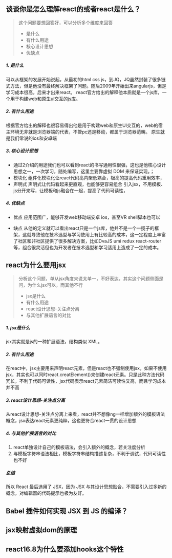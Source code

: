 ## 谈谈你是怎么理解react的或者react是什么？
> 这个问题要想回答好，可以分析多个维度来回答
>   * 是什么
>   * 有什么用途
>   * 核心设计思想
>   * 优缺点
##### 1. 是什么
可以从框架的发展开始说起，从最初的html css js，到JQ，JQ虽然封装了很多链式方法，但是他没有最终解决框架了问题。随后2009年开始出来angularjs，但是学习成本很高，后来才出来react。
react官方给出的解释他本质就是一个js库，一个用于构建web和原生ui交互的js库。
##### 2. 有什么用途
根据官方给出的解释也很容易得出他是用于构建web和原生UI交互的，web的宿主环境无非就是浏览器端的代表，不管pc还是移动，都属于浏览器范畴。
原生就是我们常说的ios和安卓端
##### 3. 核心设计思想
 * 通过2介绍的用途我们也可以看到react的书写通用性很强，这也是他核心设计思想之一，一次学习，随处编写，这里主要靠虚拟 DOM 来保证实现。；
 * 模块化
    组件化模块化让react代码高内聚低耦合，极高的提高代码重用效率，
 * 声明式
    声明式让代码看起来更直观，也能够更容易组合
    引入jsx，不用模板、js分开来写，让模板和js融合在一起，提高了代码可读性，
##### 4. 优缺点
  * 优点
    应用范围广，能够开发web移动端安卓 ios，甚至VR shell脚本也可以

  * 缺点
    从他的定义就可以看出react只是一个js库，他并不是一个一揽子的框架，这就导致他在技术选型与学习使用上有比较高的成本，这一定程度上丰富了社区和非社区提供了很多解决方案，比如DvaJS umi redux react-router等，组合很灵活但也为开发者在技术选型和学习适用上造成了一定的成本。

## react为什么要用jsx

  >分析这个问题，单从jsx角度来说太单一，不好表达，其实这个问题侧面是问，为什么jsx可以，而其他不行
  > * jsx是什么
  > * 有什么用途
  > * react设计思想-关注点分离
  > * 与其他扩展语言的对比

  ##### 1. jsx是什么
  jsx其实就是js的一种扩展语法，结构类似 XML。
  ##### 2. 有什么用途
  在react中，jsx主要用来声明react元素，但是react也不强制使用jsx，如果不使用jsx，其实也可以同时react.creatElement()来创建react元素。只是此种方法代码冗长，不利于代码可读性，jsx代码表示react元素简洁可读性又高，而且学习成本并不高
  ##### 3. react设计思想-关注点分离
  从react设计思想-关注点分离上来看，react并不想像ng一样增加额外的模板语法概念，jsx表达react元素更纯粹，这也更符合react一贯的设计思想
  ##### 4. 与其他扩展语言的对比
  1. react单独设计自己的模板语法，会引入额外的概念，若关注度分析
  2. 与模板字符串语法相比，模板字符串结构描述复杂，不利于调试，代码可读性也不好

  ##### 总结
  所以 React 最后选用了 JSX，因为 JSX 与其设计思想贴合，不需要引入过多新的概念，对编辑器的代码提示也极为友好。

## Babel 插件如何实现 JSX 到 JS 的编译？


## jsx映射虚拟dom的原理

## react16.8为什么要添加hooks这个特性
